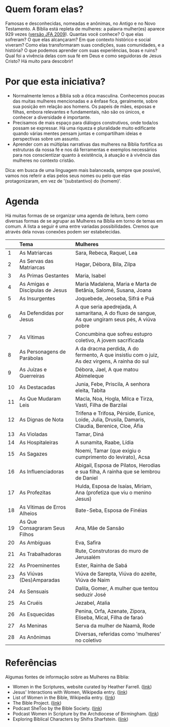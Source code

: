 # Quem foram elas?

Famosas e desconhecidas, nomeadas e anônimas, no Antigo e no Novo Testamento. A Bíblia está repleta de mulheres: a palavra mulher(es) aparece 929 vezes ([versão JFA 2009](https://www.biblegateway.com/quicksearch/?quicksearch=mulher&version=ARC)). Quantas você conhece? O que elas sofreram? O que elas alcançaram? Em que contexto histórico e social viveram? Como elas transformaram suas condições, suas comunidades, e a história? O que podemos aprender com suas experiências, boas e ruins? Qual foi a vivência delas com sua fé em Deus e como seguidoras de Jesus Cristo? Há muito para descobrir!

# Por que esta iniciativa?

- Normalmente lemos a Bíblia sob a ótica masculina. Conhecemos poucas das muitas mulheres mencionadas e a ênfase fica, geralmente, sobre sua posição em relação aos homens. Os papeis de mães, esposas e filhas, embora relevantes e fundamentais, não são os únicos, e conhecer a diversidade é importante. 
- Precisamos de mais espaço para diálogos construtivos, onde toda/os possam se expressar. Há uma riqueza e pluralidade muito edificante quando várias mentes pensam juntas e compartilham ideias e perspectivas sobre um assunto. 
- Aprender com as múltiplas narrativas das mulheres na Bíblia fortifica as estruturas da nossa fé e nos dá ferramentas e exemplos necessários para nos conscientizar quanto à existência, à atuação e à vivência das mulheres no contexto cristão.

Dica: em busca de uma linguagem mais balanceada, sempre que possível, vamos nos referir a elas pelos seus nomes ou pelo que elas protagonizaram, em vez de '(substantivo) do (homem)'.

# Agenda

Há muitas formas de se organizar uma agenda de leitura, bem como diversas formas de se agrupar as Mulheres na Bíblia em torno de temas em comum. A lista a seguir é uma entre variadas possibilidades. Cremos que através dela novas conexões podem ser estabelecidas. 


|    | Tema          | Mulheres          |
|:---|:--------------|:------------------|
| 1  | As Matriarcas | Sara, Rebeca, Raquel, Lea |
| 2  | As Servas das Matriarcas | Hagar, Débora, Bila, Zilpa |
| 3  | As Primas Gestantes | Maria, Isabel |
| 4  | As Amigas e Discípulas de Jesus | Maria Madalena, Maria e Marta de Betânia, Salomé, Susana, Joana  |
| 5  | As Insurgentes | Joquebede, Jeoseba, Sifrá e Puá  |
| 6  | As Defendidas por Jesus | A que seria apedrejada, A samaritana, A do fluxo de sangue, As que ungiram seus pés, A viúva pobre |
| 7  | As Vítimas | Concumbina que sofreu estupro coletivo, A jovem sacrificada
| 8  | As Personagens de Parábolas | A da dracma perdida, A do fermento, A que insistiu com o juiz, As dez virgens, A rainha do sul |
| 9  | As Juízas e Guerreiras | Débora, Jael, A que matou Abimeleque |
| 10 | As Destacadas | Junia, Febe, Priscila, A senhora eleita, Tabita |
| 11 | As Que Mudaram Leis | Macla, Noa, Hogla, Milca e Tirza, Vasti, Filha de Barzilai |
| 12 | As Dignas de Nota | Trifena e Trifosa, Pérside, Eunice, Loide, Julia, Drusila, Damaris, Claudia, Berenice, Cloe, Áfia |
| 13 | As Violadas | Tamar, Diná |
| 14 | As Hospitaleiras | A sunamita, Raabe, Lídia |
| 15 | As Sagazes | Noemi, Tamar (que exigiu o cumprimento do levirato), Acsa |
| 16 | As Influenciadoras | Abigail, Esposa de Pilatos, Herodias e sua filha, A rainha que se lembrou de Daniel |
| 17 | As Profezitas | Hulda, Esposa de Isaías, Miriam, Ana (profetiza que viu o menino Jesus) |
| 18 | As Vítimas de Erros Alheios | Bate-Seba, Esposa de Finéias |
| 19 | As Que Consagraram Seus Filhos | Ana, Mãe de Sansão |
| 20 | As Ambíguas | Eva, Safira |
| 21 | As Trabalhadoras | Rute, Construtoras do muro de Jerusalém |
| 22 | As Proeminentes | Ester, Rainha de Sabá |
| 23 | As Viúvas (Des)Amparadas | Viúva de Sarepta, Viúva do azeite, Viúva de Naim |
| 24 | As Sensuais | Dalila, Gomer, A mulher que tentou seduzir José |
| 25 | As Cruéis | Jezabel, Atalia |
| 26 | As Esquecidas | Penina, Orfa, Azenate, Zípora, Eliseba, Mical, Filha de faraó |
| 27 | As Meninas | Serva da mulher de Naamã, Rode |
| 28 | As Anônimas | Diversas, referidas como 'mulheres' no coletivo |


# Referências

Algumas fontes de informação sobre as Mulheres na Bíblia:
  
- Women in the Scriptures, website curated by Heather Farrell. ([link](https://www.womeninthescriptures.com/))
- Jesus' Interactions with Women, Wikipedia entry. ([link](https://en.wikipedia.org/wiki/Jesus%27_interactions_with_women))
- List of Women in the Bible, Wikipedia entry. ([link](https://en.wikipedia.org/wiki/List_of_women_in_the_Bible))
- The Bible Project. ([link](https://bibleproject.com/))
- Podcast SheToo by the Bible Society. ([link](https://www.biblesociety.org.uk/explore-the-bible/shetoo/))
- Podcast Women in Scripture by the Archdiocese of Birmingham. ([link](https://www.birminghamdiocese.org.uk/women-in-scripture))
- Exploring Biblical Characters by Shifra Sharfstein. ([link](https://www.chabad.org/multimedia/video_cdo/aid/3653411/jewish/Exploring-Biblical-Characters.htm))
